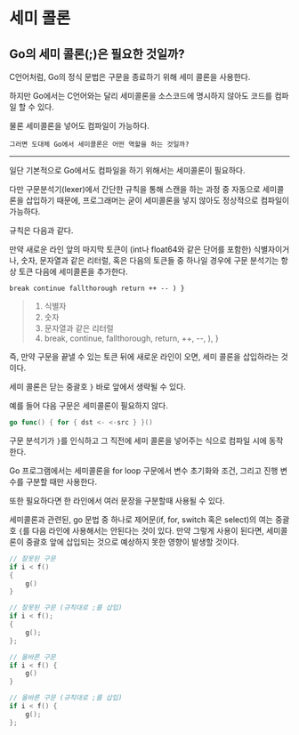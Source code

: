 # 세미 콜론 

## Go의 세미 콜론(;)은 필요한 것일까?
C언어처럼, Go의 정식 문법은 구문을 종료하기 위해 세미 콜론을 사용한다. 

하지만 Go에서는 C언어와는 달리 세미콜론을 소스코드에 명시하지 않아도 코드를 컴파일 할 수 있다.

 물론 세미콜론을 넣어도 컴파일이 가능하다.

`그러면 도대체 Go에서 세미콜론은 어떤 역할을 하는 것일까?`

----

일단 기본적으로 Go에서도 컴파일을 하기 위해서는 세미콜론이 필요하다.

다만 구문분석기(lexer)에서 간단한 규칙을 통해 스캔을 하는 과정 중 자동으로 세미콜론을 삽입하기 때문에, 프로그래머는 굳이 세미콜론을 넣지 않아도 정상적으로 컴파일이 가능하다.

규칙은 다음과 같다. 

만약 새로운 라인 앞의 마지막 토큰이 (int나 float64와 같은 단어를 포함한) 식별자이거나, 숫자, 문자열과 같은 리터럴, 혹은 다음의 토큰들 중 하나일 경우에 구문 분석기는 항상 토큰 다음에 세미콜론을 추가한다.

```
break continue fallthorough return ++ -- ) }
```

>1. 식별자
>2. 숫자
>3. 문자열과 같은 리터럴
>4. break, continue, fallthorough, return, ++, --, ), }

즉, 만약 구문을 끝낼 수 있는 토큰 뒤에 새로운 라인이 오면, 세미 콜론을 삽입하라는 것이다.

세미 콜론은 닫는 중괄호 `}` 바로 앞에서 생략될 수 있다.

예를 들어 다음 구문은 세미콜론이 필요하지 않다. 

```go
go func() { for { dst <- <-src } }()
```

구문 분석기가 `}`를 인식하고 그 직전에 세미 콜론을 넣어주는 식으로 컴파일 시에 동작한다.

Go 프로그램에서는 세미콜론을 for loop 구문에서 변수 초기화와 조건, 그리고 진행 변수를 구분할 때만 사용한다. 

또한 필요하다면 한 라인에서 여러 문장을 구분할때 사용될 수 있다.

세미콜론과 관련된, go 문법 중 하나로 제어문(if, for, switch 혹은 select)의 여는 중괄호 `{`를 다음 라인에 사용해서는 안된다는 것이 있다. 만약 그렇게 사용이 된다면, 세미콜론이 중괄호 앞에 삽입되는 것으로 예상하지 못한 영향이 발생할 것이다.

```go
// 잘못된 구문
if i < f()
{
    g()
}

// 잘못된 구문 (규칙대로 ;를 삽입)
if i < f();
{
    g();
};
```

```go
// 올바른 구문
if i < f() {
    g()
}

// 올바른 구문 (규칙대로 ;를 삽입)
if i < f() {
    g();
};
```